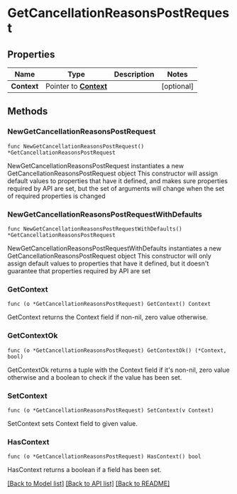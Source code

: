 # GetCancellationReasonsPostRequest

## Properties

Name | Type | Description | Notes
------------ | ------------- | ------------- | -------------
**Context** | Pointer to [**Context**](Context.md) |  | [optional] 

## Methods

### NewGetCancellationReasonsPostRequest

`func NewGetCancellationReasonsPostRequest() *GetCancellationReasonsPostRequest`

NewGetCancellationReasonsPostRequest instantiates a new GetCancellationReasonsPostRequest object
This constructor will assign default values to properties that have it defined,
and makes sure properties required by API are set, but the set of arguments
will change when the set of required properties is changed

### NewGetCancellationReasonsPostRequestWithDefaults

`func NewGetCancellationReasonsPostRequestWithDefaults() *GetCancellationReasonsPostRequest`

NewGetCancellationReasonsPostRequestWithDefaults instantiates a new GetCancellationReasonsPostRequest object
This constructor will only assign default values to properties that have it defined,
but it doesn't guarantee that properties required by API are set

### GetContext

`func (o *GetCancellationReasonsPostRequest) GetContext() Context`

GetContext returns the Context field if non-nil, zero value otherwise.

### GetContextOk

`func (o *GetCancellationReasonsPostRequest) GetContextOk() (*Context, bool)`

GetContextOk returns a tuple with the Context field if it's non-nil, zero value otherwise
and a boolean to check if the value has been set.

### SetContext

`func (o *GetCancellationReasonsPostRequest) SetContext(v Context)`

SetContext sets Context field to given value.

### HasContext

`func (o *GetCancellationReasonsPostRequest) HasContext() bool`

HasContext returns a boolean if a field has been set.


[[Back to Model list]](../README.md#documentation-for-models) [[Back to API list]](../README.md#documentation-for-api-endpoints) [[Back to README]](../README.md)


